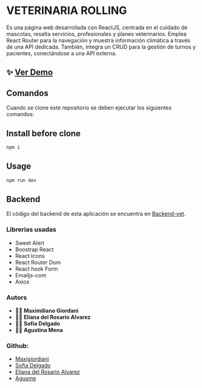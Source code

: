 # VETERINARIA ROLLING

Es una página web desarrollada con ReactJS, centrada en el cuidado de mascotas, resalta servicios, profesionales y planes veterinarios. Emplea React Router para la navegación y muestra información climática a través de una API dedicada. También, integra un CRUD para la gestión de turnos y pacientes, conectándose a una API externa.

## ✨ [Ver Demo](https://veterinariarolling.netlify.app/) 

## Comandos

Cuando se clone este repositorio se deben ejecutar los siguientes comandos:

## Install before clone
```sh
npm i
```

## Usage
```sh
npm run dev
```
## Backend

El código del backend de esta aplicación se encuentra en [Backend-vet](https://github.com/Agusme/backend-vet).

### Librerias usadas
- Sweet Alert
- Boostrap React
- React Icons
- React Router Dom
- React hook Form
- Emailjs-com
- Axios 

### Autors
- 👨‍💻 **Maximiliano Giordani**
- 👩‍💻 **Eliana del Rosario Alvarez**
- 👩‍💻 **Sofia Delgado**
- 👩‍💻 **Agustina Mena**


### Github:
- [Maxigiordiani](https://github.com/maxigiordani)
- [Sofia Delgado]()
- [Eliana del Rosario Alvarez](https://github.com/rhoalvarez)
- [Agusme](https://github.com/Agusme)


